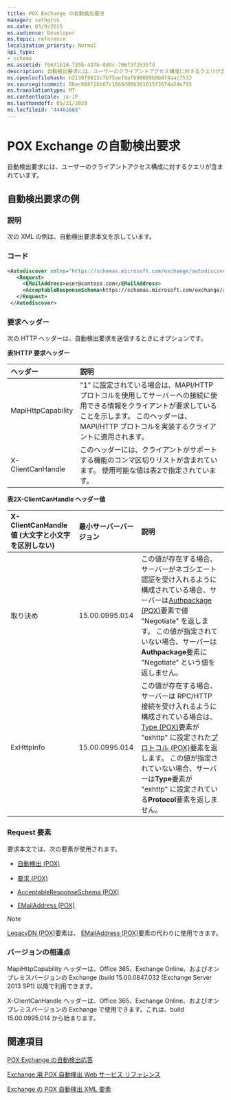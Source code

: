 ```yaml
---
title: POX Exchange の自動検出要求
manager: sethgros
ms.date: 03/9/2015
ms.audience: Developer
ms.topic: reference
localization_priority: Normal
api_type:
- schema
ms.assetid: 75671b1d-f35b-497b-8d8c-706f3f2535fd
description: 自動検出要求には、ユーザーのクライアントアクセス構成に対するクエリが含まれています。
ms.openlocfilehash: b2138f9813c7b75aef9afb90089b9b874aac7532
ms.sourcegitcommit: 88ec988f2bb67c1866d06b361615f3674a24e795
ms.translationtype: MT
ms.contentlocale: ja-JP
ms.lasthandoff: 05/31/2020
ms.locfileid: "44461668"
---
```

# <a name="pox-autodiscover-request-for-exchange"></a>POX Exchange の自動検出要求

自動検出要求には、ユーザーのクライアントアクセス構成に対するクエリが含まれています。
  
## <a name="autodiscover-request-example"></a>自動検出要求の例

### <a name="description"></a>説明

次の XML の例は、自動検出要求本文を示しています。
  
### <a name="code"></a>コード

```XML
<Autodiscover xmlns="https://schemas.microsoft.com/exchange/autodiscover/outlook/requestschema/2006">
   <Request>
     <EMailAddress>user@contoso.com</EMailAddress>
     <AcceptableResponseSchema>https://schemas.microsoft.com/exchange/autodiscover/outlook/responseschema/2006a</AcceptableResponseSchema>
   </Request>
 </Autodiscover>
```

### <a name="request-headers"></a>要求ヘッダー

次の HTTP ヘッダーは、自動検出要求を送信するときにオプションです。
  
**表1HTTP 要求ヘッダー**

|**ヘッダー**|**説明**|
|:-----|:-----|
|MapiHttpCapability  <br/> |"1" に設定されている場合は、MAPI/HTTP プロトコルを使用してサーバーへの接続に使用できる情報をクライアントが要求していることを示します。 このヘッダーは、MAPI/HTTP プロトコルを実装するクライアントに適用されます。  <br/> |
|X-ClientCanHandle  <br/> |このヘッダーには、クライアントがサポートする機能のコンマ区切りリストが含まれています。 使用可能な値は表2で指定されています。  <br/> |
   
**表2X-ClientCanHandle ヘッダー値**

|**X-ClientCanHandle 値 (大文字と小文字を区別しない)**|**最小サーバーバージョン**|**説明**|
|:-----|:-----|:-----|
|取り決め  <br/> |15.00.0995.014  <br/> |この値が存在する場合、サーバーがネゴシエート認証を受け入れるように構成されている場合、サーバーは[Authpackage (POX)](authpackage-pox.md)要素で値 "Negotiate" を返します。 この値が指定されていない場合、サーバーは**Authpackage**要素に "Negotiate" という値を返しません。  <br/> |
|ExHttpInfo  <br/> |15.00.0995.014  <br/> |この値が存在する場合、サーバーは RPC/HTTP 接続を受け入れるように構成されている場合は、 [Type (POX)](type-pox.md)要素が "exhttp" に設定された[プロトコル (POX)](protocol-pox.md)要素を返します。 この値が指定されていない場合、サーバーは**Type**要素が "exhttp" に設定されている**Protocol**要素を返しません。  <br/> |
   
### <a name="request-elements"></a>Request 要素

要求本文では、次の要素が使用されます。
  
- [自動検出 (POX)](autodiscover-pox.md)
    
- [要求 (POX)](request-pox.md)
    
- [AcceptableResponseSchema (POX)](acceptableresponseschema-pox.md)
    
- [EMailAddress (POX)](emailaddress-pox.md)
    
> [!NOTE]
> [LegacyDN (POX)](legacydn-pox.md)要素は、 [EMailAddress (POX)](emailaddress-pox.md)要素の代わりに使用できます。 
  
### <a name="version-differences"></a>バージョンの相違点

MapiHttpCapability ヘッダーは、Office 365、Exchange Online、およびオンプレミスバージョンの Exchange (build 15.00.0847.032 (Exchange Server 2013 SP1) 以降で利用できます。
  
X-ClientCanHandle ヘッダーは、Office 365、Exchange Online、およびオンプレミスバージョンの Exchange で使用できます。これは、build 15.00.0995.014 から始まります。
  
## <a name="see-also"></a>関連項目



[POX Exchange の自動検出応答](pox-autodiscover-response-for-exchange.md)


[Exchange 用 POX 自動検出 Web サービス リファレンス](pox-autodiscover-web-service-reference-for-exchange.md)
  
[Exchange の POX 自動検出 XML 要素](pox-autodiscover-xml-elements-for-exchange.md)

